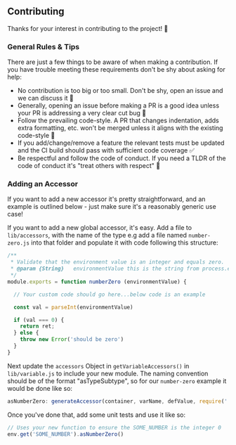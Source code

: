 ## Contributing

Thanks for your interest in contributing to the project! 🎉

### General Rules & Tips

There are just a few things to be aware of when making a contribution. If you have trouble meeting these requirements don't be shy about asking for help:

* No contribution is too big or too small. Don't be shy, open an issue and we can discuss it 💬
* Generally, opening an issue before making a PR is a good idea unless your PR is addressing a very clear cut bug 🐛
* Follow the prevailing code-style. A PR that changes indentation, adds extra formatting, etc. won't be merged unless it aligns with the existing code-style 📝
* If you add/change/remove a feature the relevant tests must be updated and the CI build should pass with sufficient code coverage ✅
* Be respectful and follow the code of conduct. If you need a TLDR of the code of conduct it's "treat others with respect" 🙏


### Adding an Accessor

If you want to add a new accessor it's pretty straightforward, and an example is outlined below - just make sure it's a  reasonably generic use case! 

If you want to add a new global accessor, it's easy. Add a file to
`lib/accessors`, with the name of the type e.g add a file named `number-zero.js`
into that folder and populate it with code following this structure:

```js
/**
 * Validate that the environment value is an integer and equals zero.
 * @param {String}   environmentValue this is the string from process.env
 */
module.exports = function numberZero (environmentValue) {

  // Your custom code should go here...below code is an example

  const val = parseInt(environmentValue)

  if (val === 0) {
    return ret;
  } else {
    throw new Error('should be zero')
  }
}
```

Next update the `accessors` Object in `getVariableAccessors()` in
`lib/variable.js` to include your new module. The naming convention should be of
the format "asTypeSubtype", so for our `number-zero` example it would be done
like so:

```js
asNumberZero: generateAccessor(container, varName, defValue, require('./accessors/number-zero')),
```

Once you've done that, add some unit tests and use it like so:

```js
// Uses your new function to ensure the SOME_NUMBER is the integer 0
env.get('SOME_NUMBER').asNumberZero()
```
